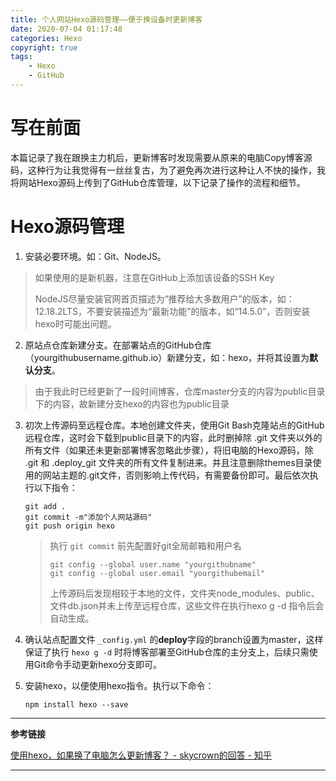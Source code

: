 ```yaml
---
title: 个人网站Hexo源码管理——便于换设备时更新博客
date: 2020-07-04 01:17:48
categories: Hexo
copyright: true
tags: 
	- Hexo
	- GitHub
---
```


# 写在前面

本篇记录了我在跟换主力机后，更新博客时发现需要从原来的电脑Copy博客源码，这种行为让我觉得有一丝丝复古，为了避免再次进行这种让人不快的操作，我将网站Hexo源码上传到了GitHub仓库管理，以下记录了操作的流程和细节。

<!-- more -->

# Hexo源码管理

1. 安装必要环境。如：Git、NodeJS。

> 如果使用的是新机器，注意在GitHub上添加该设备的SSH Key
>
> NodeJS尽量安装官网首页描述为“推荐给大多数用户”的版本，如：12.18.2LTS，不要安装描述为“最新功能”的版本，如“14.5.0”，否则安装hexo时可能出问题。

2. 原站点仓库新建分支。在部署站点的GitHub仓库（yourgithubusername.github.io）新建分支，如：hexo，并将其设置为**默认分支**。

> 由于我此时已经更新了一段时间博客，仓库master分支的内容为public目录下的内容，故新建分支hexo的内容也为public目录

3. 初次上传源码至远程仓库。本地创建文件夹，使用Git Bash克隆站点的GitHub远程仓库，这时会下载到public目录下的内容，此时删掉除 .git 文件夹以外的所有文件（如果还未更新部署博客忽略此步骤），将旧电脑的Hexo源码，除 .git 和 .deploy_git 文件夹的所有文件复制进来。并且注意删除themes目录使用的网站主题的.git文件，否则影响上传代码，有需要备份即可。最后依次执行以下指令：

   ```shell
   git add .
   git commit -m"添加个人网站源码"
   git push origin hexo
   ```

   >执行 ` git commit ` 前先配置好git全局邮箱和用户名
   >
   >```shell
   >git config --global user.name "yourgithubname"
   >git config --global user.email "yourgithubemail"
   >```
   >
   >上传源码后发现相较于本地的文件，文件夹node_modules、public、文件db.json并未上传至远程仓库，这些文件在执行hexo g -d 指令后会自动生成。

4. 确认站点配置文件 ` _config.yml ` 的**deploy**字段的branch设置为master，这样保证了执行 ` hexo g -d ` 时将博客部署至GitHub仓库的主分支上，后续只需使用Git命令手动更新hexo分支即可。

5. 安装hexo，以便使用hexo指令。执行以下命令：

   ```shell
   npm install hexo --save
   ```

---



**参考链接**

[使用hexo，如果换了电脑怎么更新博客？ - skycrown的回答 - 知乎](https://www.zhihu.com/question/21193762/answer/103097754)



---

